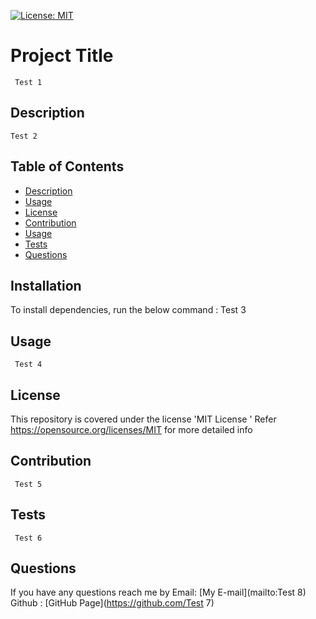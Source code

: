 
  [![License: MIT](https://img.shields.io/badge/License-MIT-yellow.svg)](https://opensource.org/licenses/MIT)
  #  Project Title
     Test 1
    
  ##  Description
    Test 2
  ## Table of Contents
  * [Description](#description)
  * [Usage](#usage)
  * [License](#license)
  * [Contribution](#contribution)
  * [Usage](#usage)
  * [Tests](#tests)
  * [Questions](#questions)
  ## Installation
  To install dependencies, run the below command :
    Test 3
  ## Usage
     Test 4
  ## License
  This repository is covered under the license 'MIT License
  ' 
  Refer https://opensource.org/licenses/MIT for more detailed info 
    
  
  ## Contribution
     Test 5
  ## Tests
     Test 6
## Questions
If you have any questions reach me by
Email: [My E-mail](mailto:Test 8)
Github : [GitHub Page](https://github.com/Test 7)
